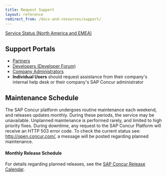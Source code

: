 ```yaml
---
title: Request Support
layout: reference
redirect_from: /docs-and-resources/support/
---
```


[Service Status (North America and EMEA)](https://open.concur.com)

## Support Portals

* [Partners](/tools-support/requesting-partner-support.html)
* [Developers (Developer Forum)](https://forum.developer.concur.com)
* [Company Administrators](https://www.concur.com/en-us/contact)
* **Individual Users** should request assistance from their company's internal help desk or their company's SAP Concur administrator

## Maintenance Schedule

The SAP Concur platform undergoes routine maintenance each weekend, and releases updates monthly. During these periods, the service may be unavailable. Unplanned maintenance is performed rarely, and limited to high priority fixes. During downtime, any request to the SAP Concur Platform will receive an HTTP 503 error code. To check the current status see: http://open.concur.com/, a message will be posted regarding planned maintenance.

#### Monthly Release Schedule

For details regarding planned releases, see the [SAP Concur Release Calendar](https://www.concurtraining.com/customers/tech_pubs/ReleaseCalendar/_ReleaseCalendar_client.htm).

[3]: https://na4.salesforce.com/secur/login_portal.jsp?orgId=00D600000007Dq3&portalId=06060000000PrEi
